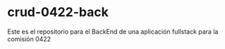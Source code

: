 # crud-0422-back

Este es el repositorio para el BackEnd de una aplicación fullstack para la comisión 0422
